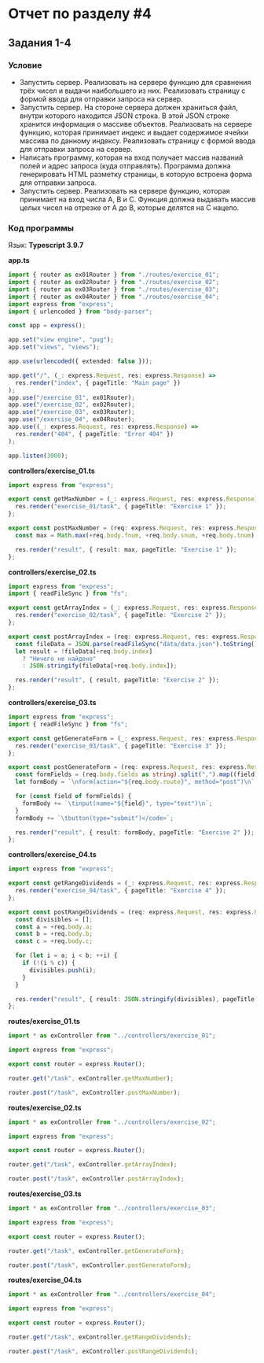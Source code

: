# Отчет по разделу #4

## Задания 1-4

### Условие

- Запустить сервер. Реализовать на сервере функцию для сравнения трёх чисел и выдачи наибольшего из них. Реализовать страницу с формой ввода для отправки запроса на сервер.
- Запустить сервер. На стороне сервера должен храниться файл, внутри которого находится JSON строка. В этой JSON строке хранится информация о массиве объектов. Реализовать на сервере функцию, которая принимает индекс и выдает содержимое ячейки массива по данному индексу. Реализовать страницу с формой ввода для отправки запроса на сервер.
- Написать программу, которая на вход получает массив названий полей и адрес запроса (куда отправлять). Программа должна генерировать HTML разметку страницы, в которую встроена форма для отправки запроса.
- Запустить сервер. Реализовать на сервере функцию, которая принимает на вход числа A, B и C. Функция должна выдавать массив целых чисел на отрезке от A до B, которые делятся на C нацело.

### Код программы

Язык: **Typescript 3.9.7**

**app.ts**

```typescript
import { router as ex01Router } from "./routes/exercise_01";
import { router as ex02Router } from "./routes/exercise_02";
import { router as ex03Router } from "./routes/exercise_03";
import { router as ex04Router } from "./routes/exercise_04";
import express from "express";
import { urlencoded } from "body-parser";

const app = express();

app.set("view engine", "pug");
app.set("views", "views");

app.use(urlencoded({ extended: false }));

app.get("/", (_: express.Request, res: express.Response) =>
  res.render("index", { pageTitle: "Main page" })
);
app.use("/exercise_01", ex01Router);
app.use("/exercise_02", ex02Router);
app.use("/exercise_03", ex03Router);
app.use("/exercise_04", ex04Router);
app.use((_: express.Request, res: express.Response) =>
  res.render("404", { pageTitle: "Error 404" })
);

app.listen(3000);
```

**controllers/exercise_01.ts**

```typescript
import express from "express";

export const getMaxNumber = (_: express.Request, res: express.Response) => {
  res.render("exercise_01/task", { pageTitle: "Exercise 1" });
};

export const postMaxNumber = (req: express.Request, res: express.Response) => {
  const max = Math.max(+req.body.fnum, +req.body.snum, +req.body.tnum);

  res.render("result", { result: max, pageTitle: "Exercise 1" });
};
```

**controllers/exercise_02.ts**

```typescript
import express from "express";
import { readFileSync } from "fs";

export const getArrayIndex = (_: express.Request, res: express.Response) => {
  res.render("exercise_02/task", { pageTitle: "Exercise 2" });
};

export const postArrayIndex = (req: express.Request, res: express.Response) => {
  const fileData = JSON.parse(readFileSync("data/data.json").toString());
  let result = !fileData[+req.body.index]
    ? "Ничего не найдено"
    : JSON.stringify(fileData[+req.body.index]);

  res.render("result", { result, pageTitle: "Exercise 2" });
};
```

**controllers/exercise_03.ts**

```typescript
import express from "express";
import { readFileSync } from "fs";

export const getGenerateForm = (_: express.Request, res: express.Response) => {
  res.render("exercise_03/task", { pageTitle: "Exercise 3" });
};

export const postGenerateForm = (req: express.Request, res: express.Response) => {
  const formFields = (req.body.fields as string).split(",").map((field) => field.trim());
  let formBody = `\nform(action="${req.body.route}", method="post")\n`;

  for (const field of formFields) {
    formBody += `\tinput(name="${field}", type="text")\n`;
  }
  formBody += `\tbutton(type="submit")</code>`;

  res.render("result", { result: formBody, pageTitle: "Exercise 2" });
};
```

**controllers/exercise_04.ts**

```typescript
import express from "express";

export const getRangeDividends = (_: express.Request, res: express.Response) => {
  res.render("exercise_04/task", { pageTitle: "Exercise 4" });
};

export const postRangeDividends = (req: express.Request, res: express.Response) => {
  const divisibles = [];
  const a = +req.body.a;
  const b = +req.body.b;
  const c = +req.body.c;

  for (let i = a; i < b; ++i) {
    if (!(i % c)) {
      divisibles.push(i);
    }
  }

  res.render("result", { result: JSON.stringify(divisibles), pageTitle: "Exercise 4" });
};
```

**routes/exercise_01.ts**

```typescript
import * as exController from "../controllers/exercise_01";

import express from "express";

export const router = express.Router();

router.get("/task", exController.getMaxNumber);

router.post("/task", exController.postMaxNumber);
```

**routes/exercise_02.ts**

```typescript
import * as exController from "../controllers/exercise_02";

import express from "express";

export const router = express.Router();

router.get("/task", exController.getArrayIndex);

router.post("/task", exController.postArrayIndex);
```

**routes/exercise_03.ts**

```typescript
import * as exController from "../controllers/exercise_03";

import express from "express";

export const router = express.Router();

router.get("/task", exController.getGenerateForm);

router.post("/task", exController.postGenerateForm);
```

**routes/exercise_04.ts**

```typescript
import * as exController from "../controllers/exercise_04";

import express from "express";

export const router = express.Router();

router.get("/task", exController.getRangeDividends);

router.post("/task", exController.postRangeDividends);
```
